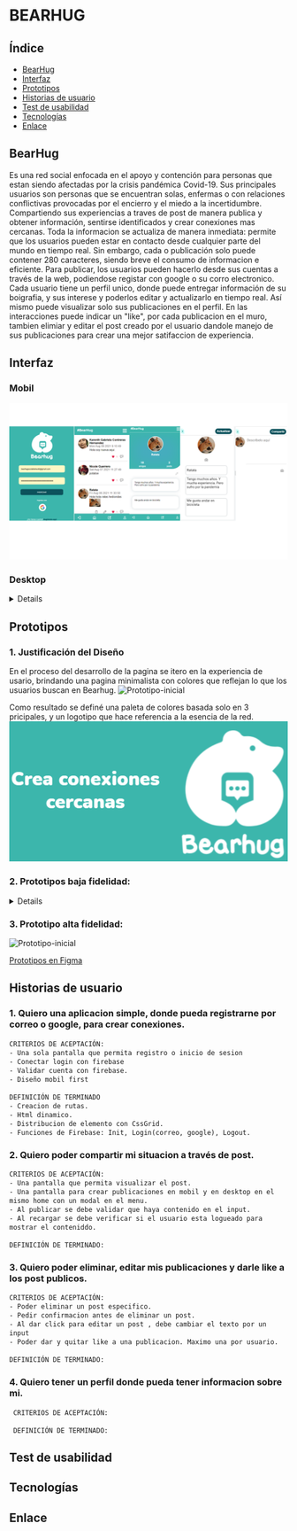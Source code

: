 # BEARHUG

## Índice

* [BearHug](#BearHug)
* [Interfaz](#interfaz)
* [Prototipos](#prototipos)
* [Historias de usuario](#historias-de-usuario)
* [Test de usabilidad](#test-de-usabilidad)
* [Tecnologías](#tecnologias)
* [Enlace](#enlace)

## BearHug 
Es una red social enfocada en el  apoyo y contención para personas que estan siendo afectadas por la crisis pandémica Covid-19. Sus principales usuarios son  personas que se encuentran solas, enfermas o con relaciones conflictivas provocadas por el encierro y el miedo a la incertidumbre. Compartiendo sus experiencias a traves de post de manera publica y obtener información, sentirse identificados y crear conexiones mas cercanas. 
Toda la informacion se actualiza de manera  inmediata: permite que los usuarios pueden estar en contacto desde cualquier parte del mundo en tiempo real.
Sin embargo, cada  o publicación solo puede contener 280 caracteres, siendo breve el consumo de informacion e eficiente. 
Para publicar, los usuarios pueden hacerlo desde sus cuentas a través de la web, podiendose registar con google o su corro electronico.
Cada usuario tiene un perfil unico, donde puede entregar información de su boigrafia, y sus interese y poderlos editar y actualizarlo en tiempo real. Así mismo puede visualizar solo sus publicaciones en  el perfil.
En las interacciones puede indicar un "like", por cada publicacion en el muro, tambien elimiar y editar el post creado por el usuario dandole manejo de sus publicaciones para crear una mejor satifaccion de experiencia.

## Interfaz
### Mobil
![Prototipo-inicial](./src/images/mobilFirst.png) 

### Desktop
<details>

![Prototipo-inicial](./src/images/LoginDesktop.png)
![Prototipo-inicial](./src/images/homeDesktop.png)  
![Prototipo-inicial](./src/images/perfilDesktop.png) 
![Prototipo-inicial](./src/images/editarPerfilDesktop.png)
</details>

## Prototipos
### 1. Justificación del Diseño
En el proceso del desarrollo de la pagina se itero en la experiencia de usario, brindando una pagina minimalista con colores que reflejan lo que los usuarios buscan en Bearhug. 
![Prototipo-inicial](./src/images/JustificacionDelDiseño.png)

Como resultado se definé una paleta de colores basada solo en 3 pricipales, y un logotipo que hace referencia a la esencia  de la red.
![Prototipo-inicial](./src/images/definicion.png)

### 2. Prototipos baja fidelidad:
<details>

![Prototipo-inicial](./src/images/diseñoBajaFidelidad.png)
</details>

### 3. Prototipo alta fidelidad:
![Prototipo-inicial](./src/images/DiseñoFigma.jpg)

[Prototipos en Figma](https://www.figma.com/proto/UAiGqTbsTUJqxgKLDGfsPS/Team-Yoyo---BearHug?node-id=258%3A68&scaling=scale-down&page-id=0%3A1)
## Historias de usuario
### 1. Quiero una aplicacion simple, donde pueda registrarne por correo o google, para crear conexiones.
````
CRITERIOS DE ACEPTACIÓN:
- Una sola pantalla que permita registro o inicio de sesion
- Conectar login con firebase
- Validar cuenta con firebase.
- Diseño mobil first

DEFINICIÓN DE TERMINADO
- Creacion de rutas.
- Html dinamico.
- Distribucion de elemento con CssGrid.
- Funciones de Firebase: Init, Login(correo, google), Logout.
````
### 2. Quiero poder compartir mi situacion a través de post.
````
CRITERIOS DE ACEPTACIÓN:
- Una pantalla que permita visualizar el post.
- Una pantalla para crear publicaciones en mobil y en desktop en el mismo home con un modal en el menu.
- Al publicar se debe validar que haya contenido en el input.
- Al recargar se debe verificar si el usuario esta logueado para mostrar el conteniddo.

DEFINICIÓN DE TERMINADO:

````
### 3. Quiero poder eliminar, editar mis publicaciones y darle like a los post publicos.
````
CRITERIOS DE ACEPTACIÓN:
- Poder eliminar un post especifico. 
- Pedir confirmacion antes de eliminar un post.
- Al dar click para editar un post , debe cambiar el texto por un input 
- Poder dar y quitar like a una publicacion. Maximo una por usuario.

DEFINICIÓN DE TERMINADO:

````
### 4. Quiero tener un perfil donde pueda tener informacion sobre mi.
````
 CRITERIOS DE ACEPTACIÓN:
 
 DEFINICIÓN DE TERMINADO:
````
## Test de usabilidad

## Tecnologías

## Enlace
